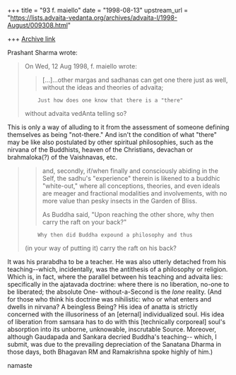 +++
title = "93 f. maiello"
date = "1998-08-13"
upstream_url = "https://lists.advaita-vedanta.org/archives/advaita-l/1998-August/009308.html"

+++
[Archive link](https://lists.advaita-vedanta.org/archives/advaita-l/1998-August/009308.html)

Prashant Sharma wrote:
>
> On Wed, 12 Aug 1998, f. maiello wrote:
> > [...]...other margas and
> > sadhanas can get one there just as well, without the
> > ideas and theories of advaita;
>
>         Just how does one know that there is a "there"
> without advaita vedAnta telling so?

This is only a way of alluding to it from the assessment
of someone defining themselves as being "not-there."
And isn't the condition of what "there" may be like also
postulated by other spiritual philosophies, such as the
nirvana of the Buddhists, heaven of the Christians,
devachan or brahmaloka(?) of the Vaishnavas, etc.


> > and, secondly, if/when
> > finally and consciously abiding in the Self, the
> > sadhu's "experience" therein is likened to a buddhic
> > "white-out," where all conceptions, theories, and
> > even ideals are meager and fractional modalities and
> > involvements, with no more value than pesky insects
> > in the Garden of Bliss.
> >
> > As Buddha said, "Upon reaching the other shore,
> > why then carry the raft on your back?"
> >
>         Why then did Buddha expound a philosophy and thus
> (in your way of putting it) carry the raft on his back?
>

It was his prarabdha to be a teacher.  He was also utterly
detached from his teaching--which, incidentally, was the
antithesis of a philosophy or religion.  Which is, in fact,
where the parallel between his teaching and advaita lies:
specifically in the ajatavada doctrine: where there is no
liberation, no-one to be liberated; the absolute One-
without-a-Second is the *lone* reality.  (And for those who
think his doctrine was nihilistic: who or what enters and
dwells in nirvana?  A beingless Being?  His idea of anatta
is strictly concerned with the illusoriness of an [eternal]
individualized soul.  His idea of liberation from samsara
has to do with this [technically corporeal] soul's absorption
into its unborne, unknowable, inscrutable Source.  Moreover,
although Gaudapada and Sankara decried Buddha's teaching--
which, I submit, was due to the prevailing depreciation of
the Sanatana Dharma in those days, both Bhagavan RM and
Ramakrishna spoke highly of him.)

namaste


